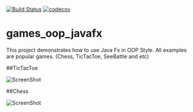 [![Build Status](https://travis-ci.org/georgii265/games_oop_javafx.svg)](https://travis-ci.org/georgii265/games_oop_javafx)
[![codecov](https://codecov.io/gh/georgii265/games_oop_javafx/branch/master/graph/badge.svg)](https://codecov.io/gh/georgii265/games_oop_javafx)

# games_oop_javafx
This project demonstrates how to use Java Fx in OOP Style. 
All examples are popular games. (Chess, TicTacToe, SeeBattle and etc)

##TicTacToe

![ScreenShot](images/TicTacToe.png)

##Chess

![ScreenShot](images/Chess.png)
